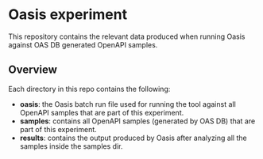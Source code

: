# Oasis experiment

This repository contains the relevant data produced when running Oasis against OAS DB generated OpenAPI samples.

## Overview

Each directory in this repo contains the following:

- **oasis**: the Oasis batch run file used for running the tool against all OpenAPI samples that are part of this experiment.
- **samples**: contains all OpenAPI samples (generated by OAS DB) that are part of this experiment.
- **results**: contains the output produced by Oasis after analyzing all the samples inside the samples dir.
